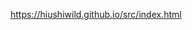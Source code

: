 [https://hiushiwild.github.io/src/index.html
](https://hiushiwild.github.io/georges/src/index.html)
